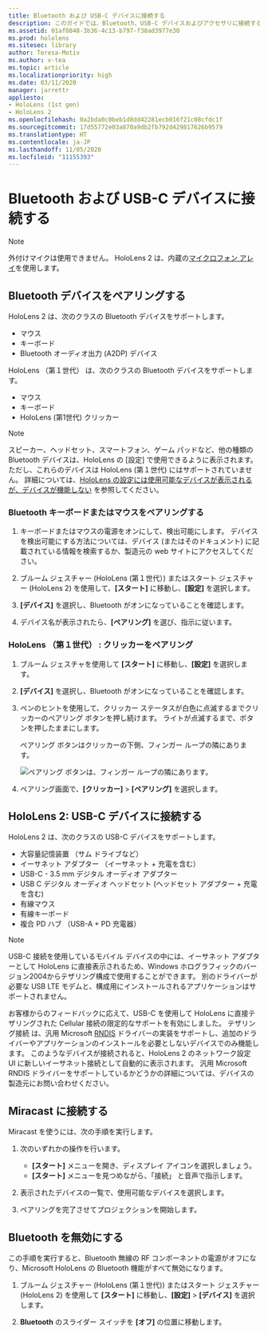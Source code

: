 ```yaml
---
title: Bluetooth および USB-C デバイスに接続する
description: このガイドでは、Bluetooth、USB-C デバイスおよびアクセサリに接続する方法について説明します。
ms.assetid: 01af0848-3b36-4c13-b797-f38ad3977e30
ms.prod: hololens
ms.sitesec: library
author: Teresa-Motiv
ms.author: v-tea
ms.topic: article
ms.localizationpriority: high
ms.date: 03/11/2020
manager: jarrettr
appliesto:
- HoloLens (1st gen)
- HoloLens 2
ms.openlocfilehash: 0a2bda0c0beb1d8dd42281ecb016f21c08cfdc1f
ms.sourcegitcommit: 17d55772e03a870a9db2fb792d429817626b9579
ms.translationtype: HT
ms.contentlocale: ja-JP
ms.lasthandoff: 11/05/2020
ms.locfileid: "11155393"
---
```

# Bluetooth および USB-C デバイスに接続する

> [!NOTE]
> 外付けマイクは使用できません。 HoloLens 2 は、内蔵の[マイクロフォン アレイ](hololens2-hardware.md#audio-and-speech)を使用します。

## Bluetooth デバイスをペアリングする

HoloLens 2 は、次のクラスの Bluetooth デバイスをサポートします。

- マウス
- キーボード
- Bluetooth オーディオ出力 (A2DP) デバイス

HoloLens （第１世代） は、次のクラスの Bluetooth デバイスをサポートします。

- マウス
- キーボード
- HoloLens (第1世代) クリッカー

> [!NOTE]
> スピーカー、ヘッドセット、スマートフォン、ゲーム パッドなど、他の種類の Bluetooth デバイスは、HoloLens の [設定] で使用できるように表示されます。 ただし、これらのデバイスは HoloLens (第１世代) にはサポートされていません。 詳細については、[HoloLens の設定には使用可能なデバイスが表示されるが、デバイスが機能しない](hololens-FAQ.md#hololens-settings-lists-devices-as-available-but-the-devices-dont-work) を参照してください。

### Bluetooth キーボードまたはマウスをペアリングする

1. キーボードまたはマウスの電源をオンにして、検出可能にします。 デバイスを検出可能にする方法については、デバイス (またはそのドキュメント) に記載されている情報を検索するか、製造元の web サイトにアクセスしてください。

1. ブルーム ジェスチャー (HoloLens (第１世代）) またはスタート ジェスチャー (HoloLens 2) を使用して、**[スタート]** に移動し、**[設定]** を選択します。

1. **[デバイス]** を選択し、Bluetooth がオンになっていることを確認します。  

1. デバイス名が表示されたら、**[ペアリング]** を選び、指示に従います。

### HoloLens （第１世代） : クリッカーをペアリング

1. ブルーム ジェスチャを使用して **[スタート]** に移動し、**[設定]** を選択します。

1. **[デバイス]** を選択し、Bluetooth がオンになっていることを確認します。

1. ペンのヒントを使用して、クリッカー ステータスが白色に点滅するまでクリッカーのペアリング ボタンを押し続けます。 ライトが点滅するまで、ボタンを押したままにします。  

   ペアリング ボタンはクリッカーの下側、フィンガー ループの隣にあります。
   
   ![ペアリング ボタンは、フィンガー ループの隣にあります。](images/use-hololens-clicker-1.png)
   
1. ペアリング画面で、**[クリッカー]** > **[ペアリング]** を選択します。

## HoloLens 2: USB-C デバイスに接続する

HoloLens 2 は、次のクラスの USB-C デバイスをサポートします。

- 大容量記憶装置 （サム ドライブなど）
- イーサネット アダプター （イーサネット + 充電を含む）
- USB-C - 3.5 mm デジタル オーディオ アダプター
- USB C デジタル オーディオ ヘッドセット (ヘッドセット アダプター + 充電を含む)
- 有線マウス
- 有線キーボード
- 複合 PD ハブ （USB-A + PD 充電器）

> [!NOTE]
> USB-C 接続を使用しているモバイル デバイスの中には、イーサネット アダプターとして HoloLens に直接表示されるため、Windows ホログラフィックのバージョン2004からテザリング構成で使用することができます。 別のドライバーが必要な USB LTE モデムと、構成用にインストールされるアプリケーションはサポートされません。

お客様からのフィードバックに応えて、USB-C を使用して HoloLens に直接テザリングされた Cellular 接続の限定的なサポートを有効にしました。  テザリング接続 は、汎用 Microsoft [RNDIS](https://docs.microsoft.com/windows-hardware/drivers/network/overview-of-remote-ndis--rndis-) ドライバーの実装をサポートし、追加のドライバーやアプリケーションのインストールを必要としないデバイスでのみ機能します。  このようなデバイスが接続されると、HoloLens 2 のネットワーク設定 UI に新しいイーサネット接続として自動的に表示されます。 汎用 Microsoft RNDIS ドライバーをサポートしているかどうかの詳細については、デバイスの製造元にお問い合わせください。

## Miracast に接続する

Miracast を使うには、次の手順を実行します。

1. 次のいずれかの操作を行います。  

   - **[スタート]** メニューを開き、ディスプレイ アイコンを選択しましょう。
   - **[スタート]** メニューを見つめながら、「接続」 と音声で指示します。  

1. 表示されたデバイスの一覧で、使用可能なデバイスを選択します。

1. ペアリングを完了させてプロジェクションを開始します。

## Bluetooth を無効にする

この手順を実行すると、Bluetooth 無線の RF コンポーネントの電源がオフになり、Microsoft HoloLens の Bluetooth 機能がすべて無効になります。

1. ブルーム ジェスチャー (HoloLens (第１世代)) またはスタート ジェスチャー (HoloLens 2) を使用して **[スタート]** に移動し、**[設定]**  > **[デバイス]** を選択します。

1. **Bluetooth** のスライダー スイッチを **[オフ]** の位置に移動します。
